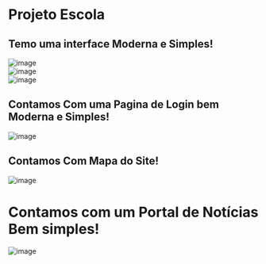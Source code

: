 # Projeto Escola

## Temo uma interface Moderna e Simples!

![image](https://user-images.githubusercontent.com/103225660/219918438-d88d4e07-48e5-4760-bab7-a6924a45b581.png)
<br>
![image](https://user-images.githubusercontent.com/103225660/219918638-1279d907-82b2-49f0-8a5d-113d09c07222.png)
<br>
![image](https://user-images.githubusercontent.com/103225660/219918474-de1a115c-cdc8-4830-bf26-3c43100c6df0.png)


## Contamos Com uma Pagina de Login bem Moderna e Simples!

![image](https://user-images.githubusercontent.com/103225660/219918992-8263acbc-fa6d-415c-82c4-8341f57ee8d5.png)


## Contamos Com Mapa do Site!

![image](https://user-images.githubusercontent.com/103225660/219918806-166768e9-ee53-49e3-8040-8eb3db2f6830.png)

# Contamos com um Portal de Notícias Bem simples!

![image](https://user-images.githubusercontent.com/103225660/219919579-c89ee07a-53b1-41d6-bd88-b176ea705e04.png)
